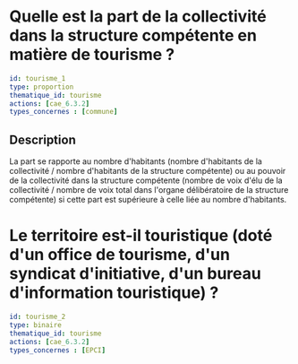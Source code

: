 # Quelle est la part de la collectivité dans la structure compétente en matière de tourisme ?
```yaml
id: tourisme_1
type: proportion
thematique_id: tourisme
actions: [cae_6.3.2]
types_concernes : [commune]
```
## Description
La part se rapporte au nombre d'habitants (nombre d'habitants de la collectivité / nombre d'habitants de la structure compétente) ou au pouvoir de la collectivité dans la structure compétente (nombre de voix d'élu de la collectivité / nombre de voix total dans l'organe délibératoire de la structure compétente) si cette part est supérieure à celle liée au nombre d'habitants.

# Le territoire est-il touristique (doté d'un office de tourisme, d'un syndicat d'initiative, d'un bureau d'information touristique) ?
```yaml
id: tourisme_2
type: binaire
thematique_id: tourisme
actions: [cae_6.3.2]
types_concernes : [EPCI]
```
